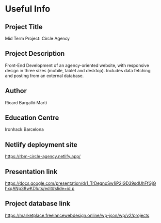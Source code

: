 # Useful Info

## Project Title
Mid Term Project: Circle Agency

## Project Description
Front-End Development of an agency-oriented website, with responsive design in three sizes (mobile, tablet and desktop). Includes data fetching and posting from an external database.

## Author
Ricard Bargalló Martí

## Education Centre
Ironhack Barcelona

## Netlify deployment site
https://rbm-circle-agency.netlify.app/

## Presentation link
https://docs.google.com/presentation/d/1_TrDegnoSw1iP2lGD39sdUhFfGjGhxqANp38wKDIuts/edit#slide=id.p

## Project database link
https://marketplace.freelancewebdesign.online/wp-json/wp/v2/projects
